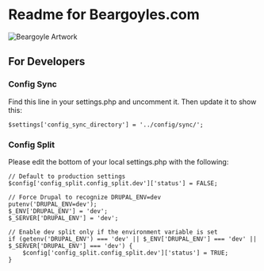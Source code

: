 # Readme for Beargoyles.com

![Beargoyle Artwork](https://beargoyles.com/sites/default/files/styles/large/public/2025-01/2024-01-14-14.27.13-v3-oil.png.webp?itok=uH55NfNP)

## For Developers

### Config Sync
Find this line in your settings.php and uncomment it. Then update it to show this:

```
$settings['config_sync_directory'] = '../config/sync/';
```

### Config Split
Please edit the bottom of your local settings.php with the following:

```
// Default to production settings
$config['config_split.config_split.dev']['status'] = FALSE;

// Force Drupal to recognize DRUPAL_ENV=dev
putenv('DRUPAL_ENV=dev');
$_ENV['DRUPAL_ENV'] = 'dev';
$_SERVER['DRUPAL_ENV'] = 'dev';

// Enable dev split only if the environment variable is set
if (getenv('DRUPAL_ENV') === 'dev' || $_ENV['DRUPAL_ENV'] === 'dev' || $_SERVER['DRUPAL_ENV'] === 'dev') {
    $config['config_split.config_split.dev']['status'] = TRUE;
}
```

